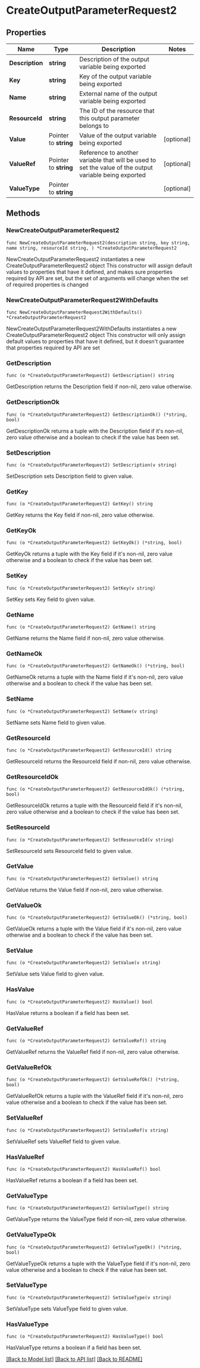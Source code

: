 # CreateOutputParameterRequest2

## Properties

Name | Type | Description | Notes
------------ | ------------- | ------------- | -------------
**Description** | **string** | Description of the output variable being exported | 
**Key** | **string** | Key of the output variable being exported | 
**Name** | **string** | External name of the output variable being exported | 
**ResourceId** | **string** | The ID of the resource that this output parameter belongs to | 
**Value** | Pointer to **string** | Value of the output variable being exported | [optional] 
**ValueRef** | Pointer to **string** | Reference to another variable that will be used to set the value of the output variable being exported | [optional] 
**ValueType** | Pointer to **string** |  | [optional] 

## Methods

### NewCreateOutputParameterRequest2

`func NewCreateOutputParameterRequest2(description string, key string, name string, resourceId string, ) *CreateOutputParameterRequest2`

NewCreateOutputParameterRequest2 instantiates a new CreateOutputParameterRequest2 object
This constructor will assign default values to properties that have it defined,
and makes sure properties required by API are set, but the set of arguments
will change when the set of required properties is changed

### NewCreateOutputParameterRequest2WithDefaults

`func NewCreateOutputParameterRequest2WithDefaults() *CreateOutputParameterRequest2`

NewCreateOutputParameterRequest2WithDefaults instantiates a new CreateOutputParameterRequest2 object
This constructor will only assign default values to properties that have it defined,
but it doesn't guarantee that properties required by API are set

### GetDescription

`func (o *CreateOutputParameterRequest2) GetDescription() string`

GetDescription returns the Description field if non-nil, zero value otherwise.

### GetDescriptionOk

`func (o *CreateOutputParameterRequest2) GetDescriptionOk() (*string, bool)`

GetDescriptionOk returns a tuple with the Description field if it's non-nil, zero value otherwise
and a boolean to check if the value has been set.

### SetDescription

`func (o *CreateOutputParameterRequest2) SetDescription(v string)`

SetDescription sets Description field to given value.


### GetKey

`func (o *CreateOutputParameterRequest2) GetKey() string`

GetKey returns the Key field if non-nil, zero value otherwise.

### GetKeyOk

`func (o *CreateOutputParameterRequest2) GetKeyOk() (*string, bool)`

GetKeyOk returns a tuple with the Key field if it's non-nil, zero value otherwise
and a boolean to check if the value has been set.

### SetKey

`func (o *CreateOutputParameterRequest2) SetKey(v string)`

SetKey sets Key field to given value.


### GetName

`func (o *CreateOutputParameterRequest2) GetName() string`

GetName returns the Name field if non-nil, zero value otherwise.

### GetNameOk

`func (o *CreateOutputParameterRequest2) GetNameOk() (*string, bool)`

GetNameOk returns a tuple with the Name field if it's non-nil, zero value otherwise
and a boolean to check if the value has been set.

### SetName

`func (o *CreateOutputParameterRequest2) SetName(v string)`

SetName sets Name field to given value.


### GetResourceId

`func (o *CreateOutputParameterRequest2) GetResourceId() string`

GetResourceId returns the ResourceId field if non-nil, zero value otherwise.

### GetResourceIdOk

`func (o *CreateOutputParameterRequest2) GetResourceIdOk() (*string, bool)`

GetResourceIdOk returns a tuple with the ResourceId field if it's non-nil, zero value otherwise
and a boolean to check if the value has been set.

### SetResourceId

`func (o *CreateOutputParameterRequest2) SetResourceId(v string)`

SetResourceId sets ResourceId field to given value.


### GetValue

`func (o *CreateOutputParameterRequest2) GetValue() string`

GetValue returns the Value field if non-nil, zero value otherwise.

### GetValueOk

`func (o *CreateOutputParameterRequest2) GetValueOk() (*string, bool)`

GetValueOk returns a tuple with the Value field if it's non-nil, zero value otherwise
and a boolean to check if the value has been set.

### SetValue

`func (o *CreateOutputParameterRequest2) SetValue(v string)`

SetValue sets Value field to given value.

### HasValue

`func (o *CreateOutputParameterRequest2) HasValue() bool`

HasValue returns a boolean if a field has been set.

### GetValueRef

`func (o *CreateOutputParameterRequest2) GetValueRef() string`

GetValueRef returns the ValueRef field if non-nil, zero value otherwise.

### GetValueRefOk

`func (o *CreateOutputParameterRequest2) GetValueRefOk() (*string, bool)`

GetValueRefOk returns a tuple with the ValueRef field if it's non-nil, zero value otherwise
and a boolean to check if the value has been set.

### SetValueRef

`func (o *CreateOutputParameterRequest2) SetValueRef(v string)`

SetValueRef sets ValueRef field to given value.

### HasValueRef

`func (o *CreateOutputParameterRequest2) HasValueRef() bool`

HasValueRef returns a boolean if a field has been set.

### GetValueType

`func (o *CreateOutputParameterRequest2) GetValueType() string`

GetValueType returns the ValueType field if non-nil, zero value otherwise.

### GetValueTypeOk

`func (o *CreateOutputParameterRequest2) GetValueTypeOk() (*string, bool)`

GetValueTypeOk returns a tuple with the ValueType field if it's non-nil, zero value otherwise
and a boolean to check if the value has been set.

### SetValueType

`func (o *CreateOutputParameterRequest2) SetValueType(v string)`

SetValueType sets ValueType field to given value.

### HasValueType

`func (o *CreateOutputParameterRequest2) HasValueType() bool`

HasValueType returns a boolean if a field has been set.


[[Back to Model list]](../README.md#documentation-for-models) [[Back to API list]](../README.md#documentation-for-api-endpoints) [[Back to README]](../README.md)


